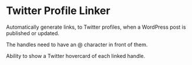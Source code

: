 Twitter Profile Linker
====================

Automatically generate links, to Twitter profiles, when a WordPress post is published or updated.

The handles need to have an @ character in front of them.

Ability to show a Twitter hovercard of each linked handle.